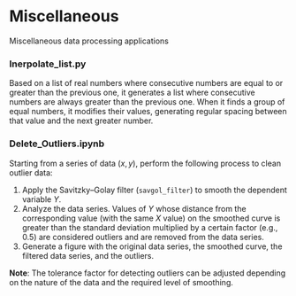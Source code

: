 # Miscellaneous
Miscellaneous data processing applications

### Inerpolate_list.py

Based on a list of real numbers where consecutive numbers are equal to or greater than the previous one,
it generates a list where consecutive numbers are always greater than the previous one.
When it finds a group of equal numbers, it modifies their values, generating regular spacing between 
that value and the next greater number.

### Delete_Outliers.ipynb

Starting from a series of data $(x, y)$, perform the following process to clean outlier data:

1. Apply the Savitzky–Golay filter (`savgol_filter`) to smooth the dependent variable $Y$.
2. Analyze the data series. Values of $Y$ whose distance from the corresponding value (with the same $X$ value) on the smoothed curve is greater than the standard deviation multiplied by a certain factor (e.g., 0.5) are considered outliers and are removed from the data series.
3. Generate a figure with the original data series, the smoothed curve, the filtered data series, and the outliers.

**Note**: The tolerance factor for detecting outliers can be adjusted depending on the nature of the data and the required level of smoothing.
